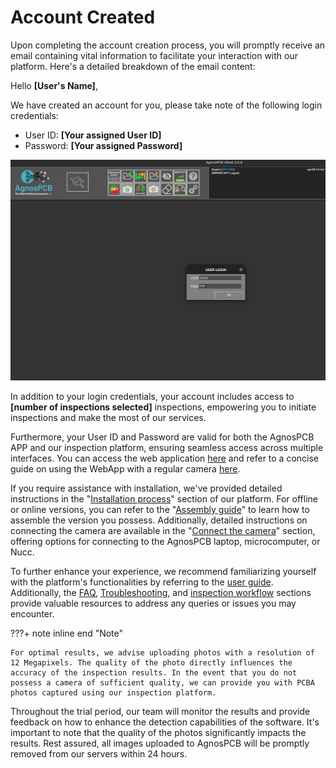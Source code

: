 # Account Created

Upon completing the account creation process, you will promptly receive an email containing vital information to facilitate your interaction with our platform. Here's a detailed breakdown of the email content:


Hello **[User's Name]**,

We have created an account for you, please take note of the following login credentials:

-  User ID: **[Your assigned User ID]**
- Password: **[Your assigned Password]**

![alt text](assets/log-in.png)



In addition to your login credentials, your account includes access to **[number of inspections selected]** inspections, empowering you to initiate inspections and make the most of our services.

Furthermore, your User ID and Password are valid for both the AgnosPCB APP and our inspection platform, ensuring seamless access across multiple interfaces. You can access the web application [here](https://ai.agnospcb.com/) and refer to a concise guide on using the WebApp with a regular camera [here](https://agnospcb.com/how-to-use-it/).

If you require assistance with installation, we've provided detailed instructions in the "[Installation process](Installation_process.md "Title")" section of our platform. For offline or online versions, you can refer to the "[Assembly guide](Assembly_guide.md "Title")" to learn how to assemble the version you possess. Additionally, detailed instructions on connecting the camera are available in the "[Connect the camera](Connect-the-camera.md "Title")" section, offering options for connecting to the AgnosPCB laptop, microcomputer, or Nucc.

To further enhance your experience, we recommend familiarizing yourself with the platform's functionalities by referring to the [user guide](User_guide.md "Title"). Additionally, the [FAQ](FAQ.md "Title"), [Troubleshooting](Troubleshooting.md "Title"), and [inspection workflow](Inspection_workflow.md "Title") sections provide valuable resources to address any queries or issues you may encounter.


???+ note inline end "Note"

    For optimal results, we advise uploading photos with a resolution of 12 Megapixels. The quality of the photo directly influences the accuracy of the inspection results. In the event that you do not possess a camera of sufficient quality, we can provide you with PCBA photos captured using our inspection platform.

Throughout the trial period, our team will monitor the results and provide feedback on how to enhance the detection capabilities of the software. It's important to note that the quality of the photos significantly impacts the results. Rest assured, all images uploaded to AgnosPCB will be promptly removed from our servers within 24 hours.



